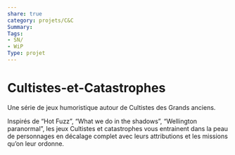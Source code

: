 ```yaml
---
share: true 
category: projets/C&C
Summary: 
Tags:
- SN/
- WiP
Type: projet
---
```

# Cultistes-et-Catastrophes

Une série de jeux humoristique autour de Cultistes des Grands anciens.

Inspirés de “Hot Fuzz”, “What we do in the shadows”, “Wellington paranormal”, les jeux Cultistes et catastrophes vous entrainent dans la peau de personnages en décalage complet avec leurs attributions et les missions qu’on leur ordonne.
